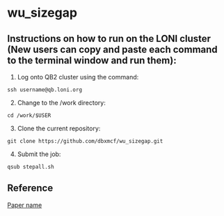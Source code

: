 # wu_sizegap

## Instructions on how to run on the LONI cluster (New users can copy and paste each command to the terminal window and run them):

1. Log onto QB2 cluster using the command:
```
ssh username@qb.loni.org
```
2. Change to the /work directory:
```
cd /work/$USER
```
3. Clone the current repository:
```
git clone https://github.com/dbxmcf/wu_sizegap.git
```
4. Submit the job:
```
qsub stepall.sh
```

## Reference
[Paper name](https://www.guru99.com/r-vs-python.html)
